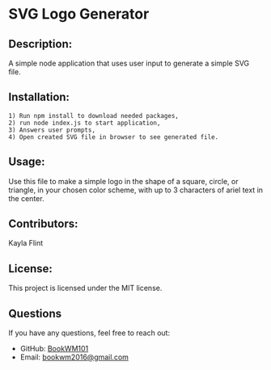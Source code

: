 # SVG Logo Generator

## Description:
A simple node application that uses user input to generate a simple SVG file.

## Installation:
```
1) Run npm install to download needed packages, 
2) run node index.js to start application, 
3) Answers user prompts, 
4) Open created SVG file in browser to see generated file.
```

## Usage:
Use this file to make a simple logo in the shape of a square, circle, or triangle, in your chosen color scheme, with up to 3 characters of ariel text in the center.

## Contributors:
Kayla Flint

## License:
This project is licensed under the MIT license.


## Questions
If you have any questions, feel free to reach out:
- GitHub: [BookWM101](https://github.com/BookWM101)
- Email: bookwm2016@gmail.com